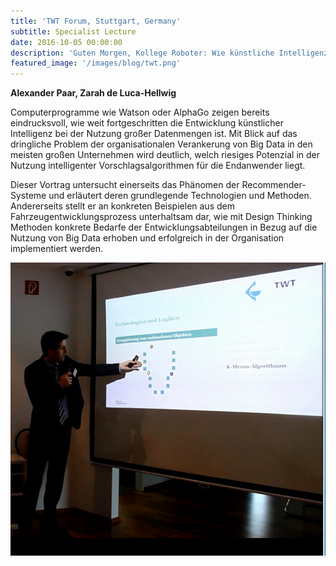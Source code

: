 ```yaml
---
title: 'TWT Forum, Stuttgart, Germany'
subtitle: Specialist Lecture
date: 2016-10-05 00:00:00
description: 'Guten Morgen, Kollege Roboter: Wie künstliche Intelligenz Big Data beherrschbar macht!'
featured_image: '/images/blog/twt.png'
---
```


**Alexander Paar, Zarah de Luca-Hellwig**

Computerprogramme wie Watson oder AlphaGo zeigen bereits eindrucksvoll, wie weit fortgeschritten die Entwicklung künstlicher Intelligenz bei der Nutzung großer Datenmengen ist. Mit Blick auf das dringliche Problem der organisationalen Verankerung von Big Data in den meisten großen Unternehmen wird deutlich, welch riesiges Potenzial in der Nutzung intelligenter Vorschlagsalgorithmen für die Endanwender liegt.

Dieser Vortrag untersucht einerseits das Phänomen der Recommender-Systeme und erläutert deren grundlegende Technologien und Methoden. Andererseits stellt er an konkreten Beispielen aus dem Fahrzeugentwicklungsprozess unterhaltsam dar, wie mit Design Thinking Methoden konkrete Bedarfe der Entwicklungsabteilungen in Bezug auf die Nutzung von Big Data erhoben und erfolgreich in der Organisation implementiert werden.

<div class="gallery" data-columns="1">
	<img src="/images/blog/guten-morgen-kollege-roboter.png">
</div>
